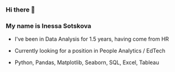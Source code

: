 ### Hi there 👋 ###

### My name is Inessa Sotskova ###

* I've been in Data Analysis for 1.5 years, having come from HR

* Currently looking for a position in People Analytics / EdTech

* Python, Pandas, Matplotlib, Seaborn, SQL, Excel, Tableau

